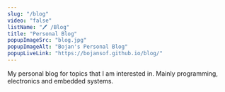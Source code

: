 ```yaml
---
slug: "/blog"
video: "false"
listName: "🖊️ /Blog"
title: "Personal Blog"
popupImageSrc: "blog.jpg"
popupImageAlt: "Bojan's Personal Blog"
popupLiveLink: "https://bojansof.github.io/blog/"
---
```


My personal blog for topics that I am interested in.
Mainly programming, electronics and embedded systems.